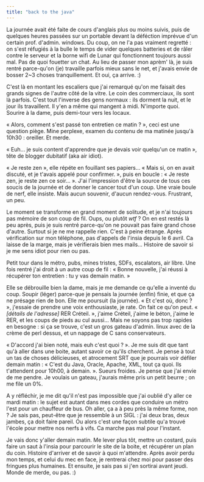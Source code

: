 ```yaml
---
title: "back to the java"
---
```


La journée avait été faite de cours d'anglais plus ou moins suivis, puis de
quelques heures passées sur un portable devant la déféction imprévue d'un
certain prof. d'admin. windows. Du coup, on ne l'a pas vraiment regretté : on
s'est réfugiés à la bulle le temps de vider quelques batteries et de râler
contre le serveur et la borne wifi de Lunar qui fonctionnent toujours aussi
mal. Pas de quoi fouetter un chat. Au lieu de passer mon aprèm' là, je suis
rentré parce-qu'on (je) travaille parfois mieux sans le net, et j'avais envie
de bosser 2~3 choses tranquillement. Et oui, ça arrive. :)

C'est là en montant les escaliers que j'ai remarqué qu'on me faisait des
grands signes de l'autre côté de la vitre. Le coin des commerciaux, ils sont
là parfois. C'est tout l'inverse des gens normaux : ils dorment la nuit, et le
jour ils travaillent. Il y'en a même qui mangent à midi. N'importe quoi.
Sourire à la dame, puis demi-tour vers les locaux.

« Alors, comment s'est passé ton entretien ce matin ? », ceci est une question
piège. Mine perplexe, examen du contenu de ma matinée jusqu'à 10h30 :
oreiller. Et merde.

« Euh... je suis content d'apprendre que je devais voir quelqu'un ce matin »,
tête de blogger dubitatif (aka air idiot).

« Je reste zen », elle répéte en fouillant ses papiers... « Mais si, on en
avait discuté, et je t'avais appelé pour confirmer. », puis en boucle : « Je
reste zen, je reste zen ce soir... ». J'ai l'impression d'être la source de
tous ces soucis de la journée et de donner le cancer tout d'un coup. Une vraie
boule de nerf, elle insiste. Mais aucun souvenir, d'aucun rendez-vous.
Frustrant, un peu.

Le moment se transforme en grand moment de solitude, et je n'ai toujours pas
mémoire de son coup de fil. Oups, ou plutôt _wtf_ ? On en est restés là peu
après, puis je suis rentré parce-qu'on ne pouvait pas faire grand chose
d'autre. Surtout si je ne me rappelle rien. C'est à peine étrange. Après
vérification sur mon téléphone, pas d'appels de l'insia depuis le 6 avril. Ca
laisse de la marge, mais je vérifierais bien mes mails... Histoire de savoir
si je me sens idiot pour rien ou pas.

Petit tour dans le métro, pubs, mines tristes, SDFs, escalators, air libre.
Une fois rentré j'ai droit à un autre coup de fil : « Bonne nouvelle, j'ai
réussi à récupérer ton entretien : tu y vas demain matin. »

Elle se débrouille bien la dame, mais je me demande ce qu'elle a inventé du
coup. Soupir (léger) parce-que je pensais la journée (enfin) finie, et que ça
ne présage rien de bon. Elle me poursuit (la journée). « Et c'est où, donc ?
», j'essaie de prendre une voix enthousiaste, je rate. On fait ce qu'on peut.
« _[détails de l'adresse]_ RER Créteil. », j'aime Créteil, j'aime le béton,
j'aime le RER, et les coups de pieds au cul aussi... Mais ne soyons pas trop
rapides en besogne : si ça se trouve, c'est un gros gateau d'admin. linux avec
de la crème de perl dessus, et un nappage de C sans conservateurs.

« D'accord j'ai bien noté, mais euh c'est quoi ? ». Je me suis dit que tant
qu'à aller dans une boite, autant savoir ce qu'ils cherchent. Je pense à tout
un tas de choses délicieuses, et atrocement SRT que je pourrais voir défiler
demain matin : « C'est du Java, Oracle, Apache, XML, tout ça quoi. Ils
t'attendent pour 10h00, à demain. ». Sueurs froides. Je pense que j'ai envie
de me pendre. Je voulais un gateau, j'aurais même pris un petit beurre ; on me
file un 0%.

A y réfléchir, je me dit qu'il n'est pas impossible que j'ai oublié d'y aller
ce mardi matin : le sujet est autant dans mes cordes que conduire un métro
l'est pour un chauffeur de bus. Oh aller, ça a à peu près la même forme, non ?
Je sais pas, peut-être que je ressemble à un SIGL : j'ai deux bras, deux
jambes, ça doit faire pareil. Ou alors c'est une façon subtile qu'a trouvé
l'école pour mettre nos nerfs à vifs. Ca marche pas mal pour l'instant.

Je vais donc y'aller demain matin. Me lever plus tôt, mettre un costard, puis
faire un saut à l'insia pour parcourir le site de la boite, et récupérer un
plan du coin. Histoire d'arriver et de savoir à quoi m'attendre. Après avoir
perdu mon temps, et celui du mec en face, je rentrerai chez moi pour passer
des fringues plus humaines. Et ensuite, je sais pas si j'en sortirai avant
jeudi. Monde de merde, ou pas. :)

